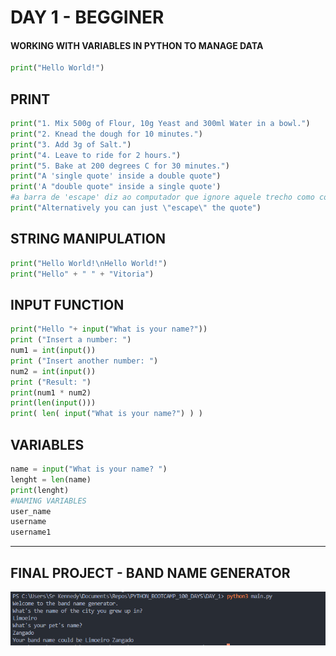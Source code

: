 # DAY 1 - BEGGINER
#### WORKING WITH VARIABLES IN PYTHON TO MANAGE DATA

```python
print("Hello World!")
```

## PRINT

```python
print("1. Mix 500g of Flour, 10g Yeast and 300ml Water in a bowl.")
print("2. Knead the dough for 10 minutes.")
print("3. Add 3g of Salt.")
print("4. Leave to ride for 2 hours.")
print("5. Bake at 200 degrees C for 30 minutes.")
print("A 'single quote' inside a double quote")
print('A "double quote" inside a single quote')
#a barra de 'escape' diz ao computador que ignore aquele trecho como código
print("Alternatively you can just \"escape\" the quote")
```

## STRING MANIPULATION

```python
print("Hello World!\nHello World!")
print("Hello" + " " + "Vitoria")
```

## INPUT FUNCTION

```python
print("Hello "+ input("What is your name?"))
print ("Insert a number: ")
num1 = int(input())
print ("Insert another number: ")
num2 = int(input())
print ("Result: ")
print(num1 * num2)
print(len(input()))
print( len( input("What is your name?") ) )
```

## VARIABLES

```python
name = input("What is your name? ")
lenght = len(name)
print(lenght)
#NAMING VARIABLES
user_name
username
username1
```

---

## FINAL PROJECT - BAND NAME GENERATOR 
<img src = DAY_1.png>